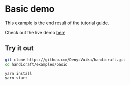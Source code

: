 # Basic demo

This example is the end result of the tutorial [guide](https://craft.js.org/r/docs/guides/basic-tutorial).

Check out the live demo [here](https://craft.js.org/examples/basic/)

## Try it out

```bash
git clone https://github.com/DenysVuika/handicraft.git
cd handicraft/examples/basic

yarn install
yarn start
```
